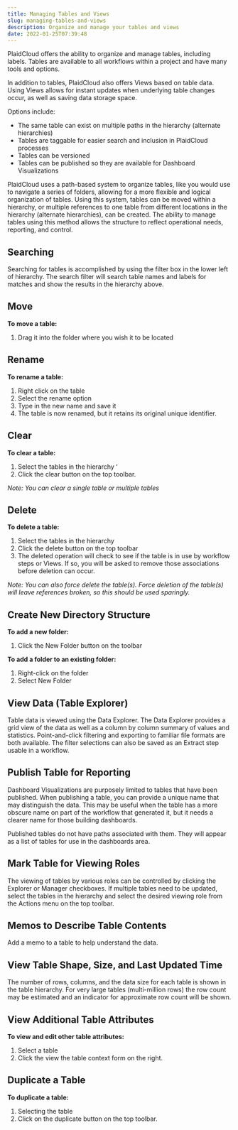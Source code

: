 ```yaml
---
title: Managing Tables and Views
slug: managing-tables-and-views
description: Organize and manage your tables and views
date: 2022-01-25T07:39:48
---
```



PlaidCloud offers the ability to organize and manage tables, including labels. Tables are available to all workflows within a project and have many tools and options.


In addition to tables, PlaidCloud also offers Views based on table data. Using Views allows for instant updates when underlying table changes occur, as well as saving data storage space.



Options include:


* The same table can exist on multiple paths in the hierarchy (alternate hierarchies)
* Tables are taggable for easier search and inclusion in PlaidCloud processes
* Tables can be versioned
* Tables can be published so they are available for Dashboard Visualizations

PlaidCloud uses a path-based system to organize tables, like you would use to navigate a series of folders, allowing for a more flexible and logical organization of tables. Using this system, tables can be moved within a hierarchy, or multiple references to one table from different locations in the hierarchy (alternate hierarchies), can be created. The ability to manage tables using this method allows the structure to reflect operational needs, reporting, and control.



## Searching


Searching for tables is accomplished by using the filter box in the lower left of hierarchy. The search filter will search table names and labels for matches and show the results in the hierarchy above.



## Move


**To move a table:**


1. Drag it into the folder where you wish it to be located

## Rename


**To rename a table:**


1. Right click on the table
2. Select the rename option
3. Type in the new name and save it
4. The table is now renamed, but it retains its original unique identifier.

## Clear


**To clear a table:**


1. Select the tables in the hierarchy ‘
2. Click the clear button on the top toolbar.

*Note: You can clear a single table or multiple tables*



## Delete


**To delete a table:**


1. Select the tables in the hierarchy
2. Click the delete button on the top toolbar
3. The deleted operation will check to see if the table is in use by workflow steps or Views. If so, you will be asked to remove those associations before deletion can occur.

*Note: You can also force delete the table(s). Force deletion of the table(s) will leave references broken, so this should be used sparingly.*



## Create New Directory Structure


**To add a new folder:**


1. Click the New Folder button on the toolbar

**To add a folder to an existing folder:**


1. Right-click on the folder
2. Select New Folder


## View Data (Table Explorer)


Table data is viewed using the Data Explorer. The Data Explorer provides a grid view of the data as well as a column by column summary of values and statistics. Point-and-click filtering and exporting to familiar file formats are both available. The filter selections can also be saved as an Extract step usable in a workflow.



## Publish Table for Reporting


Dashboard Visualizations are purposely limited to tables that have been published. When publishing a table, you can provide a unique name that may distinguish the data. This may be useful when the table has a more obscure name on part of the workflow that generated it, but it needs a clearer name for those building dashboards.


Published tables do not have paths associated with them. They will appear as a list of tables for use in the dashboards area.



## Mark Table for Viewing Roles


The viewing of tables by various roles can be controlled by clicking the Explorer or Manager checkboxes. If multiple tables need to be updated, select the tables in the hierarchy and select the desired viewing role from the Actions menu on the top toolbar.



## Memos to Describe Table Contents


Add a memo to a table to help understand the data.



## View Table Shape, Size, and Last Updated Time


The number of rows, columns, and the data size for each table is shown in the table hierarchy. For very large tables (multi-million rows) the row count may be estimated and an indicator for approximate row count will be shown.



## View Additional Table Attributes


**To view and edit other table attributes:**


1. Select a table
2. Click the view the table context form on the right.


## Duplicate a Table


**To duplicate a table:**


1. Selecting the table
2. Click on the duplicate button on the top toolbar.
